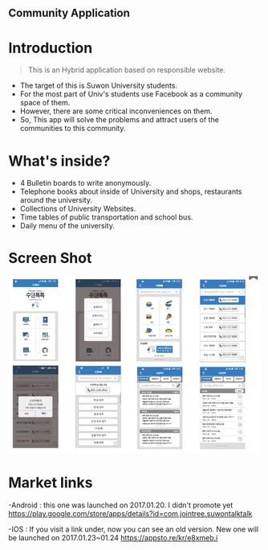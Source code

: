 ## Community Application
# Introduction
> This is an Hybrid application based on responsible website.
- The target of this is Suwon University students.
- For the most part of Univ's students use Facebook as a community space of them.
- However, there are some critical inconveniences on them.
- So, This app will solve the problems and attract users of the communities to this community.

# What's inside?
- 4 Bulletin boards to write anonymously.
- Telephone books about inside of University and shops, restaurants around the university.
- Collections of University Websites.
- Time tables of public transportation and school bus.
- Daily menu of the university.

# Screen Shot
![1](./images/hybrid.png)

# Market links
-Android : this one was launched on 2017.01.20. I didn't promote yet
 https://play.google.com/store/apps/details?id=com.jointree.suwontalktalk

-IOS : If you visit a link under, now you can see an old version. New one will be launched on 2017.01.23~01.24
 https://appsto.re/kr/e8xmeb.i
